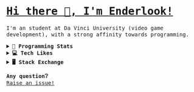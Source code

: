 <b><u><h1><samp>
  Hi there 👋, I'm Enderlook!
</samp></h1></u></b>

<p><samp>
  I'm an student at Da Vinci University (video game development), with a strong affinity towards programming.
</samp></p>

<details>
  <summary><b><samp>
    🧮 Programming Stats
  </samp></b></summary>
  <p>
    <a href="https://github.com/anuraghazra/github-readme-stats">
      <img align="center" src="https://github-readme-stats.vercel.app/api?username=enderlook&count_private=true&show_icons=true&include_all_commits=true" />
    </a>    
    <a href="https://git.io/streak-stats">
      <img align="center" src="http://github-readme-streak-stats.herokuapp.com?user=Enderlook&date_format=M%20j%5B%2C%20Y%5D" />
    </a>
    <a href="https://github.com/anuraghazra/convoychat">
      <img align="center" src="https://github-readme-stats.vercel.app/api/top-langs/?username=enderlook&langs_count=10&layout=compact&exclude_repo=roslyn" />
    </a>
  </p>
</details>

<details align="left">
  <summary><b><samp>
    💻 Tech Likes
  </samp></b></summary>
  <table>
    <thead><tr>
      <th><samp><b>
        🏆 My Interests
      </b></samp></th>
      <th><samp><b>
        🚀 Languages
      </b></samp></th>
      <th><samp><b>
        ⚡️ Skills
      </b></samp></th>
    </tr><thead>
    <tbody>
      <tr>
        <th>🥇 Love</th>
        <th>
          <img src='https://github.com/devicons/devicon/blob/master/icons/csharp/csharp-original.svg' alt='C#' width='30'/>
          <img src='https://github.com/devicons/devicon/blob/master/icons/rust/rust-plain.svg' alt='Rust' width='30'/>
        </th>
        <th>
          <img src='https://cdn4.iconfinder.com/data/icons/logos-brands-5/24/unity-512.png' alt='Unity' width='30'/>
          <img src='https://devblogs.microsoft.com/aspnet/wp-content/uploads/sites/16/2019/04/BrandBlazor_nohalo_1000x.png' alt='Blazor' width='30'/>
        </th>
      </tr>
      <tr>
        <th>🥈 Like</th>
        <th>
          <img src='https://github.com/devicons/devicon/blob/master/icons/typescript/typescript-original.svg' alt='Typescript' width='30'/>
          <img src='https://github.com/devicons/devicon/blob/master/icons/python/python-original.svg' alt='Python' width='30'/>
        </th>
        <th>
          <img src='https://github.com/devicons/devicon/blob/master/icons/git/git-plain.svg' alt='Git' width='30'/>
        </th>
      </tr>
      <tr>
        <th>🥉 Know</th>
        <th>
          <img src='https://github.com/devicons/devicon/blob/master/icons/javascript/javascript-original.svg' alt='Javascript' width='30'/>
          <img src='https://github.com/devicons/devicon/blob/master/icons/html5/html5-original.svg' alt='HTML' width='30'/>
          <img src='https://img.icons8.com/color/452/c-plus-plus-logo.png' alt='VBA' width='30'/>
        </th>
        <th>
          <img src='https://github.com/devicons/devicon/blob/master/icons/chrome/chrome-original.svg' alt='Chrome Extensions' width='30'/>        
        </th>
      </tr>
      <tr>
        <th>🌱 Want To Learn</th>
        <th>        
        </th>
        <th>
          <img src='https://github.com/devicons/devicon/blob/master/icons/vuejs/vuejs-original.svg' alt='Vue' width='30'/>
          <img src='https://github.com/devicons/devicon/blob/master/icons/electron/electron-original.svg' alt='Electron' width='30'/>
          <img src='https://github.com/devicons/devicon/blob/master/icons/nodejs/nodejs-original.svg' alt='NodeJS' width='30'/>        
          <img src='https://github.com/devicons/devicon/blob/master/icons/mysql/mysql-original.svg' alt='MySQL' width='30'/>
        </th
      </tr>
      <tr>
        <th>🤔 Others</th>
        <th>
          <img src='https://icon-library.com/images/vba-icon/vba-icon-10.jpg' alt='VBA' width='30'/>
        </th>
        <th>
          <img src='https://cdn.iconscout.com/icon/free/png-256/unreal-engine-555438.png' alt='Unreal' width='30'/>
        </th>
      </tr>
    </tbody>
  </table>
</details>

<details>
  <summary><b><samp>
    🖥️ Stack Exchange
  </samp></b></summary>
  <a href="https://stackexchange.com/users/10381077">
    <img src="https://stackexchange.com/users/flair/10381077.png" width="208" height="58" alt="profile for Ender Look on Stack Exchange, a network of free, community-driven Q&amp;A sites" title="profile for Ender Look on Stack Exchange, a network of free, community-driven Q&amp;A sites">
  </a>
</details>

<p><samp>
  <b>
    Any question❔
  </b><br/>
    <a href="https://github.com/Enderlook/Enderlook/issues/new">Raise an issue!</a>
</samp></p>

<!--
**Enderlook/Enderlook** is a ✨ _special_ ✨ repository because its `README.md` (this file) appears on your GitHub profile.

Here are some ideas to get you started:

- 🔭 I’m currently working on ...
- 🌱 I’m currently learning ...
- 👯 I’m looking to collaborate on ...
- 🤔 I’m looking for help with ...
- 💬 Ask me about ...
- 📫 How to reach me: ...
- 😄 Pronouns: ...
- ⚡ Fun fact: ...
-->
